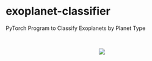 # exoplanet-classifier
PyTorch Program to Classify Exoplanets by Planet Type

<br>

<p align="center">
  <img src="https://upload.wikimedia.org/wikipedia/commons/9/96/Pytorch_logo.png"/>
</p>
